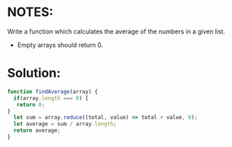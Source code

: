 # NOTES:
Write a function which calculates the average of the numbers in a given list.
- Empty arrays should return 0.
# Solution:
```javascript
function findAverage(array) {
  if(array.length === 0) {
   return 0;
}
  let sum = array.reduce((total, value) => total + value, 0);
  let average = sum / array.length;
  return average;
}
```